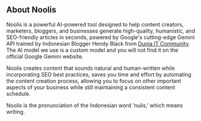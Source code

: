 About Noolis
------------

Noolis is a powerful AI-powered tool designed to help content creators, marketers, bloggers, and businesses generate high-quality, humanistic, and SEO-friendly articles in seconds, powered by Google's cutting-edge Gemini API trained by Indonesian Blogger Hendy Black from [Dunia IT Community](https://dunia.it.com/). The AI ​​model we use is a custom model and you will not find it on the official Google Gemini website.

Noolis creates content that sounds natural and human-written while incorporating SEO best practices, saves you time and effort by automating the content creation process, allowing you to focus on other important aspects of your business while still maintaining a consistent content schedule.

Noolis is the pronunciation of the Indonesian word 'nulis,' which means writing.
